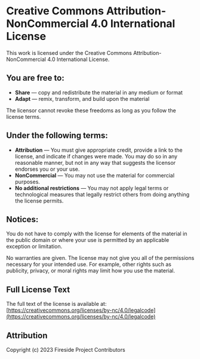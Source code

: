 # Creative Commons Attribution-NonCommercial 4.0 International License

This work is licensed under the Creative Commons Attribution-NonCommercial 4.0 International License.

## You are free to:

- **Share** — copy and redistribute the material in any medium or format
- **Adapt** — remix, transform, and build upon the material

The licensor cannot revoke these freedoms as long as you follow the license terms.

## Under the following terms:

- **Attribution** — You must give appropriate credit, provide a link to the license, and indicate if changes were made. You may do so in any reasonable manner, but not in any way that suggests the licensor endorses you or your use.
- **NonCommercial** — You may not use the material for commercial purposes.
- **No additional restrictions** — You may not apply legal terms or technological measures that legally restrict others from doing anything the license permits.

## Notices:

You do not have to comply with the license for elements of the material in the public domain or where your use is permitted by an applicable exception or limitation.

No warranties are given. The license may not give you all of the permissions necessary for your intended use. For example, other rights such as publicity, privacy, or moral rights may limit how you use the material.

## Full License Text

The full text of the license is available at: [https://creativecommons.org/licenses/by-nc/4.0/legalcode](https://creativecommons.org/licenses/by-nc/4.0/legalcode)

## Attribution

Copyright (c) 2023 Fireside Project Contributors
